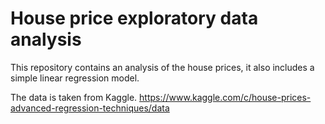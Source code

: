 # House price exploratory data analysis

This repository contains an analysis of the house prices, it also includes a simple linear regression model.

The data is taken from Kaggle. https://www.kaggle.com/c/house-prices-advanced-regression-techniques/data
